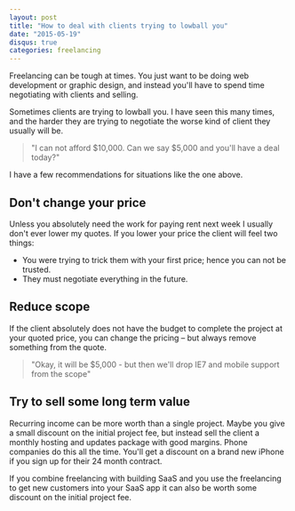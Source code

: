 ```yaml
---
layout: post
title: "How to deal with clients trying to lowball you"
date: "2015-05-19"
disqus: true
categories: freelancing
---
```


Freelancing can be tough at times. You just want to be doing web development or graphic design,
and instead you'll have to spend time negotiating with clients and selling. 

Sometimes clients are trying to lowball you. I have seen this many times, and the harder
they are trying to negotiate the worse kind of client they usually will be.

> "I can not afford $10,000. Can we say $5,000 and you'll have a deal today?"

I have a few recommendations for situations like the one above.

## Don't change your price

Unless you absolutely need the work for paying rent next week I usually don't ever
lower my quotes. If you lower your price the client will feel two things:
 
 * You were trying to trick them with your first price; hence you can not be trusted.
 * They must negotiate everything in the future.


 ## Reduce scope

 If the client absolutely does not have the budget to complete the project at
 your quoted price, you can change the pricing – but always remove something from the quote.

 > "Okay, it will be $5,000 - but then we'll drop IE7 and mobile support from the scope"


## Try to sell some long term value

Recurring income can be more worth than a single project. Maybe you give a small discount
on the initial project fee, but instead sell the client a monthly hosting and updates
package with good margins. Phone companies do this all the time. You'll get a discount
on a brand new iPhone if you sign up for their 24 month contract.

If you combine freelancing with building SaaS and you use the freelancing to get new
customers into your SaaS app it can also be worth some discount on the initial project fee.

